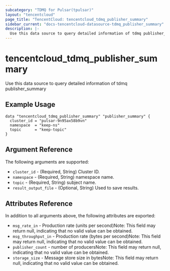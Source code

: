```yaml
---
subcategory: "TDMQ for Pulsar(tpulsar)"
layout: "tencentcloud"
page_title: "TencentCloud: tencentcloud_tdmq_publisher_summary"
sidebar_current: "docs-tencentcloud-datasource-tdmq_publisher_summary"
description: |-
  Use this data source to query detailed information of tdmq publisher_summary
---
```


# tencentcloud_tdmq_publisher_summary

Use this data source to query detailed information of tdmq publisher_summary

## Example Usage

```hcl
data "tencentcloud_tdmq_publisher_summary" "publisher_summary" {
  cluster_id = "pulsar-9n95ax58b9vn"
  namespace  = "keep-ns"
  topic      = "keep-topic"
}
```

## Argument Reference

The following arguments are supported:

* `cluster_id` - (Required, String) Cluster ID.
* `namespace` - (Required, String) namespace name.
* `topic` - (Required, String) subject name.
* `result_output_file` - (Optional, String) Used to save results.

## Attributes Reference

In addition to all arguments above, the following attributes are exported:

* `msg_rate_in` - Production rate (units per second)Note: This field may return null, indicating that no valid value can be obtained.
* `msg_throughput_in` - Production rate (bytes per second)Note: This field may return null, indicating that no valid value can be obtained.
* `publisher_count` - number of producersNote: This field may return null, indicating that no valid value can be obtained.
* `storage_size` - Message store size in bytesNote: This field may return null, indicating that no valid value can be obtained.



